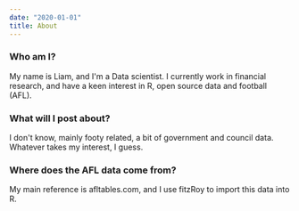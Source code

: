 ```yaml
---
date: "2020-01-01"
title: About
---
```


### Who am I?

My name is Liam, and I'm a Data scientist. I currently work in financial research, and have a keen interest in R, open source data and football (AFL).

### What will I post about?

I don't know, mainly footy related, a bit of government and council data. Whatever takes my interest, I guess.

### Where does the AFL data come from?

My main reference is afltables.com, and I use fitzRoy to import this data into R.

